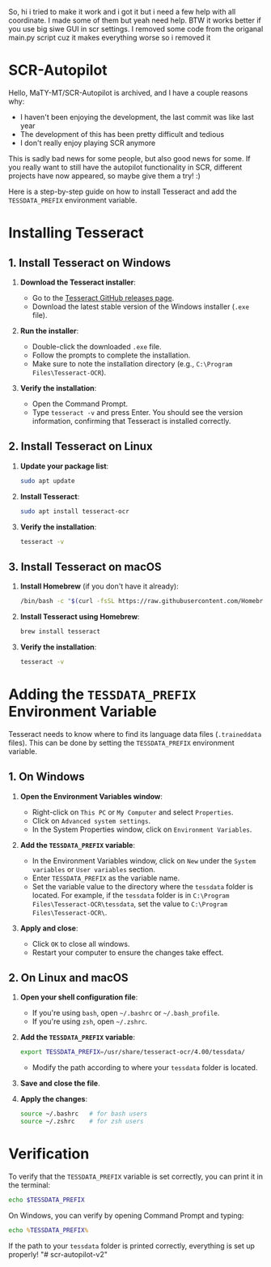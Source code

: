So, hi i tried to make it work and i got it but i need a few help with all coordinate. I made some of them but yeah need help. BTW it works better if you use big siwe GUI in scr settings. I removed some code from the origanal main.py script cuz it makes everything worse so i removed it 

# SCR-Autopilot
Hello,
MaTY-MT/SCR-Autopilot is archived, and I have a couple reasons why:
- I haven't been enjoying the development, the last commit was like last year
- The development of this has been pretty difficult and tedious
- I don't really enjoy playing SCR anymore

This is sadly bad news for some people, but also good news for some.
If you really want to still have the autopilot functionality in SCR, different projects have now appeared, so maybe give them a try! :) 



Here is a step-by-step guide on how to install Tesseract and add the `TESSDATA_PREFIX` environment variable.

# Installing Tesseract

## 1. Install Tesseract on Windows

1. **Download the Tesseract installer**:
   - Go to the [Tesseract GitHub releases page](https://github.com/tesseract-ocr/tesseract/releases).
   - Download the latest stable version of the Windows installer (`.exe` file).

2. **Run the installer**:
   - Double-click the downloaded `.exe` file.
   - Follow the prompts to complete the installation.
   - Make sure to note the installation directory (e.g., `C:\Program Files\Tesseract-OCR`).

3. **Verify the installation**:
   - Open the Command Prompt.
   - Type `tesseract -v` and press Enter. You should see the version information, confirming that Tesseract is installed correctly.

## 2. Install Tesseract on Linux

1. **Update your package list**:
   ```bash
   sudo apt update
   ```

2. **Install Tesseract**:
   ```bash
   sudo apt install tesseract-ocr
   ```

3. **Verify the installation**:
   ```bash
   tesseract -v
   ```

## 3. Install Tesseract on macOS

1. **Install Homebrew** (if you don't have it already):
   ```bash
   /bin/bash -c "$(curl -fsSL https://raw.githubusercontent.com/Homebrew/install/HEAD/install.sh)"
   ```

2. **Install Tesseract using Homebrew**:
   ```bash
   brew install tesseract
   ```

3. **Verify the installation**:
   ```bash
   tesseract -v
   ```

# Adding the `TESSDATA_PREFIX` Environment Variable

Tesseract needs to know where to find its language data files (`.traineddata` files). This can be done by setting the `TESSDATA_PREFIX` environment variable.

## 1. On Windows

1. **Open the Environment Variables window**:
   - Right-click on `This PC` or `My Computer` and select `Properties`.
   - Click on `Advanced system settings`.
   - In the System Properties window, click on `Environment Variables`.

2. **Add the `TESSDATA_PREFIX` variable**:
   - In the Environment Variables window, click on `New` under the `System variables` or `User variables` section.
   - Enter `TESSDATA_PREFIX` as the variable name.
   - Set the variable value to the directory where the `tessdata` folder is located. For example, if the `tessdata` folder is in `C:\Program Files\Tesseract-OCR\tessdata`, set the value to `C:\Program Files\Tesseract-OCR\`.

3. **Apply and close**:
   - Click `OK` to close all windows.
   - Restart your computer to ensure the changes take effect.

## 2. On Linux and macOS

1. **Open your shell configuration file**:
   - If you're using `bash`, open `~/.bashrc` or `~/.bash_profile`.
   - If you're using `zsh`, open `~/.zshrc`.

2. **Add the `TESSDATA_PREFIX` variable**:
   ```bash
   export TESSDATA_PREFIX=/usr/share/tesseract-ocr/4.00/tessdata/
   ```

   - Modify the path according to where your `tessdata` folder is located.

3. **Save and close the file**.

4. **Apply the changes**:
   ```bash
   source ~/.bashrc   # for bash users
   source ~/.zshrc    # for zsh users
   ```

# Verification

To verify that the `TESSDATA_PREFIX` variable is set correctly, you can print it in the terminal:

```bash
echo $TESSDATA_PREFIX
```

On Windows, you can verify by opening Command Prompt and typing:

```cmd
echo %TESSDATA_PREFIX%
```

If the path to your `tessdata` folder is printed correctly, everything is set up properly!
"# scr-autopilot-v2" 
